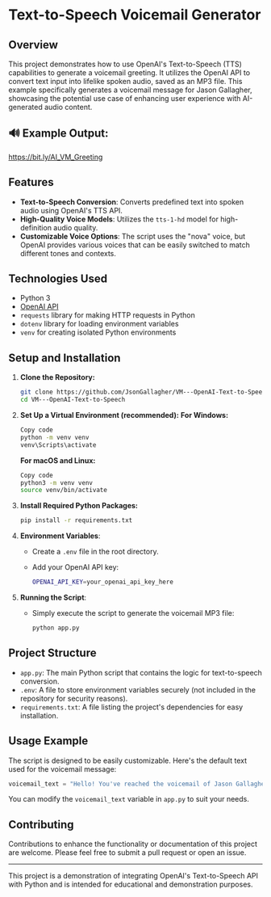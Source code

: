 # Text-to-Speech Voicemail Generator

## Overview

This project demonstrates how to use OpenAI's Text-to-Speech (TTS) capabilities to generate a voicemail greeting. It utilizes the OpenAI API to convert text input into lifelike spoken audio, saved as an MP3 file. This example specifically generates a voicemail message for Jason Gallagher, showcasing the potential use case of enhancing user experience with AI-generated audio content.

## 🔊 Example Output:

<https://bit.ly/AI_VM_Greeting>

## Features

- **Text-to-Speech Conversion**: Converts predefined text into spoken audio using OpenAI's TTS API.
- **High-Quality Voice Models**: Utilizes the `tts-1-hd` model for high-definition audio quality.
- **Customizable Voice Options**: The script uses the "nova" voice, but OpenAI provides various voices that can be easily switched to match different tones and contexts.

## Technologies Used

- Python 3
- [OpenAI API](https://openai.com/api/)
- `requests` library for making HTTP requests in Python
- `dotenv` library for loading environment variables
- `venv` for creating isolated Python environments

## Setup and Installation

1. **Clone the Repository:**

   ```bash
   git clone https://github.com/JsonGallagher/VM---OpenAI-Text-to-Speech
   cd VM---OpenAI-Text-to-Speech
   ```

2. **Set Up a Virtual Environment (recommended):**
**For Windows:**

    ```bash
    Copy code
    python -m venv venv
    venv\Scripts\activate
    ```

    **For macOS and Linux:**

    ```bash
    Copy code
    python3 -m venv venv
    source venv/bin/activate
    ```

3. **Install Required Python Packages:**

   ```bash
   pip install -r requirements.txt
   ```

4. **Environment Variables**:

   - Create a `.env` file in the root directory.
   - Add your OpenAI API key:

     ```bash
     OPENAI_API_KEY=your_openai_api_key_here
     ```

5. **Running the Script**:
   - Simply execute the script to generate the voicemail MP3 file:

     ```bash
     python app.py
     ```

## Project Structure

- `app.py`: The main Python script that contains the logic for text-to-speech conversion.
- `.env`: A file to store environment variables securely (not included in the repository for security reasons).
- `requirements.txt`: A file listing the project's dependencies for easy installation.

## Usage Example

The script is designed to be easily customizable. Here's the default text used for the voicemail message:

```python
voicemail_text = "Hello! You've reached the voicemail of Jason Gallagher. He is currently either on another call or unavailable. Please leave your name, number, and a brief message after the tone. For a quicker response, feel free to text this number. We appreciate your call and look forward to speaking with you soon. Thank you!"
```

You can modify the `voicemail_text` variable in `app.py` to suit your needs.

## Contributing

Contributions to enhance the functionality or documentation of this project are welcome. Please feel free to submit a pull request or open an issue.

---

This project is a demonstration of integrating OpenAI's Text-to-Speech API with Python and is intended for educational and demonstration purposes.
